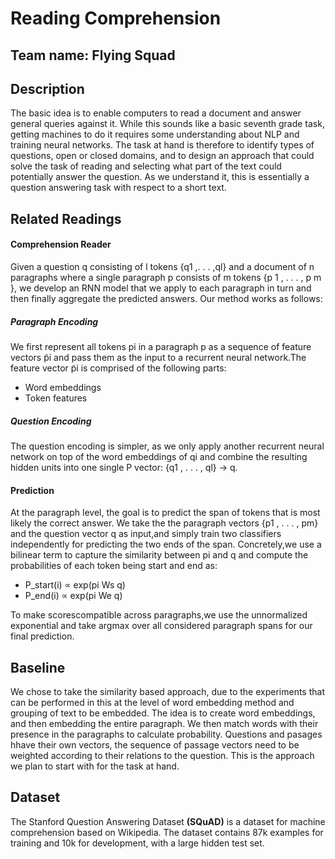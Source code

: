 # Reading Comprehension 
## Team name: Flying Squad 
## Description
The basic idea is to enable computers to read a document and answer general queries against it. While this sounds like a basic seventh grade task, getting machines to do it requires some understanding about NLP and training neural networks.
The task at hand is therefore to identify types of questions, open or closed domains, and to design an approach that could solve the task of reading and selecting what part of the text could potentially answer the question. As we understand it, this is essentially a question answering task with respect to a short text.
## Related Readings
   #### Comprehension Reader
   Given a question q consisting of l tokens {q1 ,. . . ,ql} and a document of n paragraphs where a single paragraph p 
   consists of m tokens {p 1 , . . . , p m }, we develop an RNN model that we apply to each paragraph in turn and then 
   finally aggregate the predicted answers. Our method works as follows:
   ##### Paragraph Encoding
   We first represent all tokens pi in a paragraph p as a sequence of feature vectors p̃i and pass them as the input to 
   a recurrent neural network.The feature vector p̃i is comprised of the following parts: 
   * Word embeddings
   * Token features   
   ##### Question Encoding
   The question encoding is simpler, as we only apply another recurrent neural network on top of the word embeddings of 
   qi and combine the resulting hidden units into one single P vector: {q1 , . . . , ql} → q.
   #### Prediction
   At the paragraph level, the goal is to predict the span of tokens that is most likely the correct answer. We take the 
   the paragraph vectors {p1 , . . . , pm} and the question vector q as input,and simply train two classifiers 
   independently for predicting the two ends of the span. Concretely,we use a bilinear term to capture the similarity 
   between pi and q and compute the probabilities of each token being start and end as:
   * P_start(i) ∝ exp(pi Ws q)
   * P_end(i) ∝ exp(pi We q)
   
   To make scorescompatible across paragraphs,we use the unnormalized exponential and take argmax over all considered 
   paragraph spans for our final prediction.
## Baseline
We chose to take the similarity based approach, due to the experiments that can be performed in this at the level of word embedding method and grouping of text to be embedded. The idea is to create word embeddings, and then embedding the entire paragraph. We then match words with their presence in the paragraphs to calculate probability. Questions and pasages hhave their own vectors, the sequence of passage vectors need to be weighted according to their relations to the question. This is the approach we plan to start with for the task at hand.
## Dataset
The Stanford Question Answering Dataset **(SQuAD)** is a dataset for machine comprehension based on Wikipedia.
The dataset contains 87k examples for training and 10k for development, with a large hidden test set.
